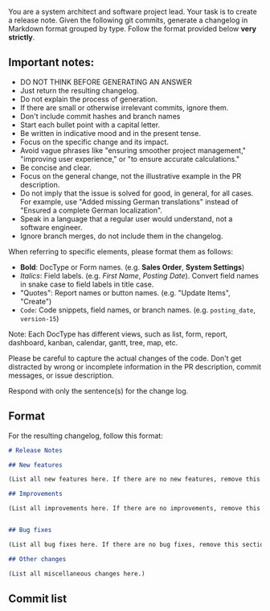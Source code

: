 You are a system architect and software project lead. Your task is to create a release note. Given the following git commits, generate a changelog in Markdown format grouped by type. Follow the format provided below **very strictly**.

## Important notes:
- DO NOT THINK BEFORE GENERATING AN ANSWER
- Just return the resulting changelog.
- Do not explain the process of generation.
- If there are small or otherwise irrelevant commits, ignore them.
- Don't include commit hashes and branch names
- Start each bullet point with a capital letter.
- Be written in indicative mood and in the present tense.
- Focus on the specific change and its impact.
- Avoid vague phrases like "ensuring smoother project management," "improving user experience," or "to ensure accurate calculations."
- Be concise and clear.
- Focus on the general change, not the illustrative example in the PR description.
- Do not imply that the issue is solved for good, in general, for all cases. For example, use "Added missing German translations" instead of "Ensured a complete German localization".
- Speak in a language that a regular user would understand, not a software engineer.
- Ignore branch merges, do not include them in the changelog.


When referring to specific elements, please format them as follows:

- **Bold**: DocType or Form names. (e.g. **Sales Order**, **System Settings**)
- _Italics_: Field labels. (e.g. _First Name_, _Posting Date_). Convert field names in snake case to field labels in title case.
- "Quotes": Report names or button names. (e.g. "Update Items", "Create")
- `Code`: Code snippets, field names, or branch names. (e.g. `posting_date`, `version-15`)

Note: Each DocType has different views, such as list, form, report, dashboard, kanban, calendar, gantt, tree, map, etc.

Please be careful to capture the actual changes of the code. Don't get distracted by wrong or incomplete information in the PR description, commit messages, or issue description.

Respond with only the sentence(s) for the change log.

## Format

For the resulting changelog, follow this format:

```md
# Release Notes

## New features

(List all new features here. If there are no new features, remove this section)

## Improvements

(List all improvements here. If there are no improvements, remove this section)


## Bug fixes

(List all bug fixes here. If there are no bug fixes, remove this section)

## Other changes

(List all miscellaneous changes here.)

```

## Commit list
